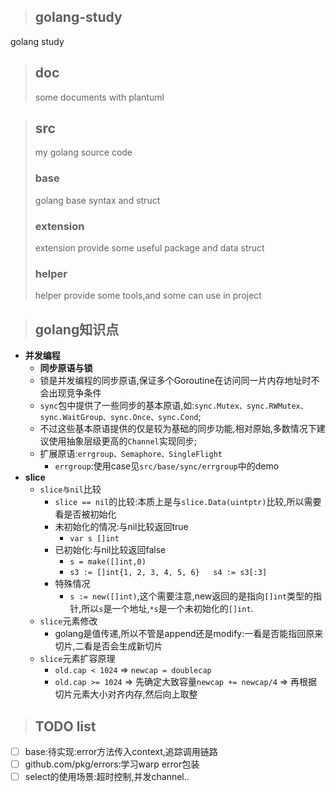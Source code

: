 > ## golang-study
golang study

> ## doc
> some documents with plantuml

> ## src
> my golang source code
> ### base
> golang base syntax and struct
> ### extension
> extension provide some useful package and data struct
> ### helper
> helper provide some tools,and some can use in project

> ## golang知识点
- **并发编程**
  - **同步原语与锁**
  - 锁是并发编程的同步原语,保证多个Goroutine在访问同一片内存地址时不会出现竞争条件
  - `sync`包中提供了一些同步的基本原语,如:`sync.Mutex、sync.RWMutex、sync.WaitGroup、sync.Once、sync.Cond`;
  - 不过这些基本原语提供的仅是较为基础的同步功能,相对原始,多数情况下建议使用抽象层级更高的`Channel`实现同步;
  - 扩展原语:`errgroup、Semaphore、SingleFlight`
    - `errgroup`:使用case见`src/base/sync/errgroup`中的demo
- **slice**
  - `slice与nil`比较
      - `slice == nil`的比较:本质上是与`slice.Data(uintptr)`比较,所以需要看是否被初始化
      - 未初始化的情况:与nil比较返回true
          - `var s []int`
      - 已初始化:与nil比较返回false
          - `s = make([]int,0)`
          - `s3 := []int{1, 2, 3, 4, 5, 6}   s4 := s3[:3]`
      - 特殊情况
          - `s := new([]int)`,这个需要注意,new返回的是指向`[]int`类型的指针,所以`s`是一个地址,`*s`是一个未初始化的`[]int`.
  - `slice`元素修改
    - golang是值传递,所以不管是append还是modify:一看是否能指回原来切片,二看是否会生成新切片
  - `slice`元素扩容原理
    - `old.cap < 1024` => `newcap = doublecap`
    - `old.cap >= 1024` => 先确定大致容量`newcap += newcap/4` => 再根据切片元素大小对齐内存,然后向上取整
> ## TODO list

- [ ] base:待实现:error方法传入context,追踪调用链路
- [ ] github.com/pkg/errors:学习warp error包装
- [ ] select的使用场景:超时控制,并发channel..